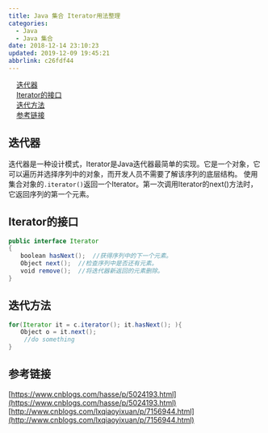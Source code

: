 ```yaml
---
title: Java 集合 Iterator用法整理
categories: 
  - Java
  - Java 集合
date: 2018-12-14 23:10:23
updated: 2019-12-09 19:45:21
abbrlink: c26fdf44
---
```

<div id='my_toc'>&nbsp;&nbsp;&nbsp;&nbsp;<a href="/blog/c26fdf44/#迭代器">迭代器</a><br/>&nbsp;&nbsp;&nbsp;&nbsp;<a href="/blog/c26fdf44/#Iterator的接口">Iterator的接口</a><br/>&nbsp;&nbsp;&nbsp;&nbsp;<a href="/blog/c26fdf44/#迭代方法">迭代方法</a><br/>&nbsp;&nbsp;&nbsp;&nbsp;<a href="/blog/c26fdf44/#参考链接">参考链接</a><br/></div><!--more-->
<script>if (navigator.platform.search('arm')==-1){document.getElementById('my_toc').style.display = 'none';}
var e,p = document.getElementsByTagName('p');while (p.length>0) {e = p[0];e.parentElement.removeChild(e);}
</script>

<!--end-->
## 迭代器 ##
迭代器是一种设计模式，Iterator是Java迭代器最简单的实现。它是一个对象，它可以遍历并选择序列中的对象，而开发人员不需要了解该序列的底层结构。
使用集合对象的`.iterator()`返回一个Iterator。第一次调用Iterator的next()方法时，它返回序列的第一个元素。
## Iterator的接口 ##
```java
public interface Iterator 
{  
　　boolean hasNext();  //获得序列中的下一个元素。
　　Object next();  //检查序列中是否还有元素。
　　void remove();  //将迭代器新返回的元素删除。
}  
```
## 迭代方法 ##
```java
for(Iterator it = c.iterator(); it.hasNext(); ){  
　　Object o = it.next();  
　　 //do something  
}  
```
## 参考链接 ##
[https://www.cnblogs.com/hasse/p/5024193.html](https://www.cnblogs.com/hasse/p/5024193.html)
[http://www.cnblogs.com/lxqiaoyixuan/p/7156944.html](http://www.cnblogs.com/lxqiaoyixuan/p/7156944.html)
